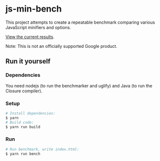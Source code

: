 # js-min-bench

This project attempts to create a repeatable benchmark comparing various
JavaScript minifiers and options.

[View the current results](https://evmar.github.io/js-min-bench/).

Note: This is not an officially supported Google product.

## Run it yourself

### Dependencies

You need nodejs (to run the benchmarker and uglify) and Java (to run the Closure
compiler).

### Setup

```sh
# Install dependencies:
$ yarn
# Build code:
$ yarn run build
```

### Run

```sh
# Run benchmark, write index.html:
$ yarn run bench
```

